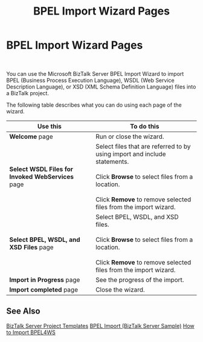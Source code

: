 ﻿---
title: BPEL Import Wizard Pages
TOCTitle: BPEL Import Wizard Pages
ms:assetid: 7a72ddfd-13dd-4cb7-a0a9-8f979d4f61f1
ms:mtpsurl: https://msdn.microsoft.com/en-us/library/Aa560944(v=BTS.80)
ms:contentKeyID: 51529105
ms.date: 08/30/2017
mtps_version: v=BTS.80
f1_keywords:
- bts10.bpel.wizard.main
---

# BPEL Import Wizard Pages

 

You can use the Microsoft BizTalk Server BPEL Import Wizard to import BPEL (Business Process Execution Language), WSDL (Web Service Description Language), or XSD (XML Schema Definition Language) files into a BizTalk project.

The following table describes what you can do using each page of the wizard.

<table>
<thead>
<tr class="header">
<th>Use this</th>
<th>To do this</th>
</tr>
</thead>
<tbody>
<tr class="odd">
<td><strong>Welcome</strong> page</td>
<td>Run or close the wizard.</td>
</tr>
<tr class="even">
<td><strong>Select WSDL Files for Invoked WebServices</strong> page</td>
<td>Select files that are referred to by using import and include statements.<br />
<br />
Click <strong>Browse</strong> to select files from a location.<br />
<br />
Click <strong>Remove</strong> to remove selected files from the import wizard.</td>
</tr>
<tr class="odd">
<td><strong>Select BPEL, WSDL, and XSD Files</strong> page</td>
<td>Select BPEL, WSDL, and XSD files.<br />
<br />
Click <strong>Browse</strong> to select files from a location.<br />
<br />
Click <strong>Remove</strong> to remove selected files from the import wizard.</td>
</tr>
<tr class="even">
<td><strong>Import in Progress</strong> page</td>
<td>See the progress of the import.</td>
</tr>
<tr class="odd">
<td><strong>Import completed</strong> page</td>
<td>Close the wizard.</td>
</tr>
</tbody>
</table>


## See Also

[BizTalk Server Project Templates](https://msdn.microsoft.com/en-us/library/aa547846\(v=bts.80\))  
[BPEL Import (BizTalk Server Sample)](https://msdn.microsoft.com/en-us/library/aa559758\(v=bts.80\))  
[How to Import BPEL4WS](https://msdn.microsoft.com/en-us/library/aa559576\(v=bts.80\))

